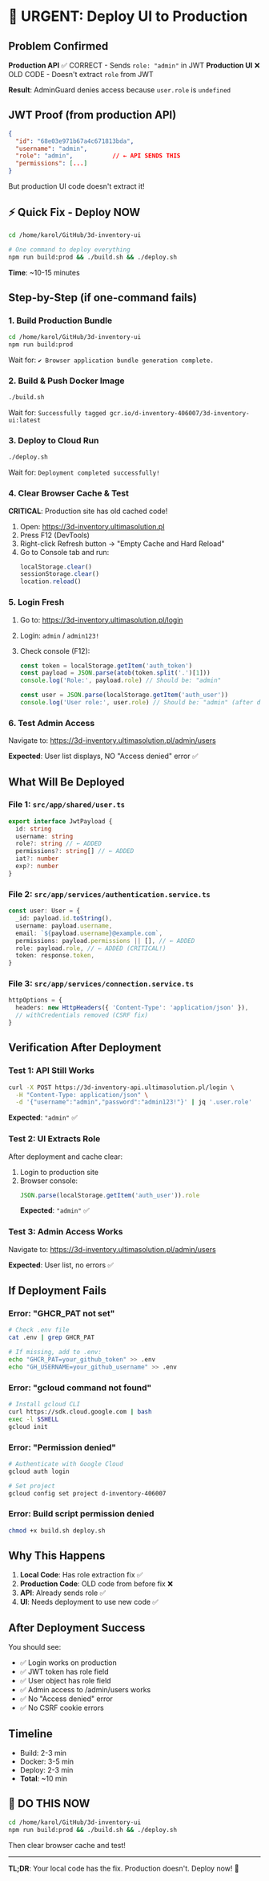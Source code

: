 # 🚨 URGENT: Deploy UI to Production

## Problem Confirmed

**Production API** ✅ CORRECT - Sends `role: "admin"` in JWT
**Production UI** ❌ OLD CODE - Doesn't extract `role` from JWT

**Result**: AdminGuard denies access because `user.role` is `undefined`

## JWT Proof (from production API)

```json
{
  "id": "68e03e971b67a4c671813bda",
  "username": "admin",
  "role": "admin",           // ← API SENDS THIS
  "permissions": [...]
}
```

But production UI code doesn't extract it!

## ⚡ Quick Fix - Deploy NOW

```bash
cd /home/karol/GitHub/3d-inventory-ui

# One command to deploy everything
npm run build:prod && ./build.sh && ./deploy.sh
```

**Time**: ~10-15 minutes

## Step-by-Step (if one-command fails)

### 1. Build Production Bundle

```bash
cd /home/karol/GitHub/3d-inventory-ui
npm run build:prod
```

Wait for: `✔ Browser application bundle generation complete.`

### 2. Build & Push Docker Image

```bash
./build.sh
```

Wait for: `Successfully tagged gcr.io/d-inventory-406007/3d-inventory-ui:latest`

### 3. Deploy to Cloud Run

```bash
./deploy.sh
```

Wait for: `Deployment completed successfully!`

### 4. Clear Browser Cache & Test

**CRITICAL**: Production site has old cached code!

1. Open: https://3d-inventory.ultimasolution.pl
2. Press F12 (DevTools)
3. Right-click Refresh button → "Empty Cache and Hard Reload"
4. Go to Console tab and run:
   ```javascript
   localStorage.clear()
   sessionStorage.clear()
   location.reload()
   ```

### 5. Login Fresh

1. Go to: https://3d-inventory.ultimasolution.pl/login
2. Login: `admin` / `admin123!`
3. Check console (F12):

   ```javascript
   const token = localStorage.getItem('auth_token')
   const payload = JSON.parse(atob(token.split('.')[1]))
   console.log('Role:', payload.role) // Should be: "admin"

   const user = JSON.parse(localStorage.getItem('auth_user'))
   console.log('User role:', user.role) // Should be: "admin" (after deployment)
   ```

### 6. Test Admin Access

Navigate to: https://3d-inventory.ultimasolution.pl/admin/users

**Expected**: User list displays, NO "Access denied" error ✅

## What Will Be Deployed

### File 1: `src/app/shared/user.ts`

```typescript
export interface JwtPayload {
  id: string
  username: string
  role?: string // ← ADDED
  permissions?: string[] // ← ADDED
  iat?: number
  exp?: number
}
```

### File 2: `src/app/services/authentication.service.ts`

```typescript
const user: User = {
  _id: payload.id.toString(),
  username: payload.username,
  email: `${payload.username}@example.com`,
  permissions: payload.permissions || [], // ← ADDED
  role: payload.role, // ← ADDED (CRITICAL!)
  token: response.token,
}
```

### File 3: `src/app/services/connection.service.ts`

```typescript
httpOptions = {
  headers: new HttpHeaders({ 'Content-Type': 'application/json' }),
  // withCredentials removed (CSRF fix)
}
```

## Verification After Deployment

### Test 1: API Still Works

```bash
curl -X POST https://3d-inventory-api.ultimasolution.pl/login \
  -H "Content-Type: application/json" \
  -d '{"username":"admin","password":"admin123!"}' | jq '.user.role'
```

**Expected**: `"admin"` ✅

### Test 2: UI Extracts Role

After deployment and cache clear:

1. Login to production site
2. Browser console:
   ```javascript
   JSON.parse(localStorage.getItem('auth_user')).role
   ```
   **Expected**: `"admin"` ✅

### Test 3: Admin Access Works

Navigate to: https://3d-inventory.ultimasolution.pl/admin/users

**Expected**: User list, no errors ✅

## If Deployment Fails

### Error: "GHCR_PAT not set"

```bash
# Check .env file
cat .env | grep GHCR_PAT

# If missing, add to .env:
echo "GHCR_PAT=your_github_token" >> .env
echo "GH_USERNAME=your_github_username" >> .env
```

### Error: "gcloud command not found"

```bash
# Install gcloud CLI
curl https://sdk.cloud.google.com | bash
exec -l $SHELL
gcloud init
```

### Error: "Permission denied"

```bash
# Authenticate with Google Cloud
gcloud auth login

# Set project
gcloud config set project d-inventory-406007
```

### Error: Build script permission denied

```bash
chmod +x build.sh deploy.sh
```

## Why This Happens

1. **Local Code**: Has role extraction fix ✅
2. **Production Code**: OLD code from before fix ❌
3. **API**: Already sends role ✅
4. **UI**: Needs deployment to use new code ✅

## After Deployment Success

You should see:

- ✅ Login works on production
- ✅ JWT token has role field
- ✅ User object has role field
- ✅ Admin access to /admin/users works
- ✅ No "Access denied" error
- ✅ No CSRF cookie errors

## Timeline

- Build: 2-3 min
- Docker: 3-5 min
- Deploy: 2-3 min
- **Total**: ~10 min

## 🎯 DO THIS NOW

```bash
cd /home/karol/GitHub/3d-inventory-ui
npm run build:prod && ./build.sh && ./deploy.sh
```

Then clear browser cache and test!

---

**TL;DR**: Your local code has the fix. Production doesn't. Deploy now! 🚀

